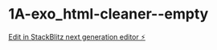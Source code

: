 # 1A-exo_html-cleaner--empty

[Edit in StackBlitz next generation editor ⚡️](https://stackblitz.com/~/github.com/sylvaingml/1A-exo_html-cleaner--empty)